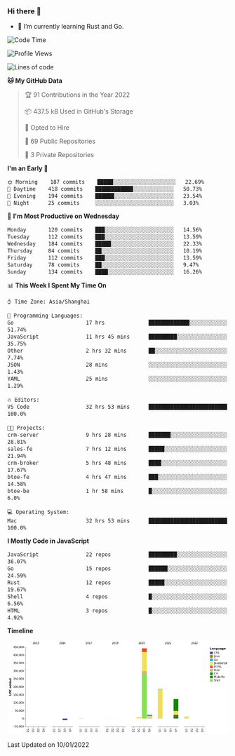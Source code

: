 ### Hi there 👋

- 🌱 I’m currently learning Rust and Go.

<!--START_SECTION:waka-->
![Code Time](http://img.shields.io/badge/Code%20Time-119%20hrs%2010%20mins-blue)

![Profile Views](http://img.shields.io/badge/Profile%20Views-2-blue)

![Lines of code](https://img.shields.io/badge/From%20Hello%20World%20I%27ve%20Written-796%20Thousand%20lines%20of%20code-blue)

**🐱 My GitHub Data** 

> 🏆 91 Contributions in the Year 2022
 > 
> 📦 437.5 kB Used in GitHub's Storage 
 > 
> 💼 Opted to Hire
 > 
> 📜 69 Public Repositories 
 > 
> 🔑 3 Private Repositories  
 > 
**I'm an Early 🐤** 

```text
🌞 Morning    187 commits    █████░░░░░░░░░░░░░░░░░░░░   22.69% 
🌆 Daytime    418 commits    ████████████░░░░░░░░░░░░░   50.73% 
🌃 Evening    194 commits    ██████░░░░░░░░░░░░░░░░░░░   23.54% 
🌙 Night      25 commits     ░░░░░░░░░░░░░░░░░░░░░░░░░   3.03%

```
📅 **I'm Most Productive on Wednesday** 

```text
Monday       120 commits    ███░░░░░░░░░░░░░░░░░░░░░░   14.56% 
Tuesday      112 commits    ███░░░░░░░░░░░░░░░░░░░░░░   13.59% 
Wednesday    184 commits    █████░░░░░░░░░░░░░░░░░░░░   22.33% 
Thursday     84 commits     ██░░░░░░░░░░░░░░░░░░░░░░░   10.19% 
Friday       112 commits    ███░░░░░░░░░░░░░░░░░░░░░░   13.59% 
Saturday     78 commits     ██░░░░░░░░░░░░░░░░░░░░░░░   9.47% 
Sunday       134 commits    ████░░░░░░░░░░░░░░░░░░░░░   16.26%

```


📊 **This Week I Spent My Time On** 

```text
⌚︎ Time Zone: Asia/Shanghai

💬 Programming Languages: 
Go                       17 hrs              █████████████░░░░░░░░░░░░   51.74% 
JavaScript               11 hrs 45 mins      █████████░░░░░░░░░░░░░░░░   35.75% 
Other                    2 hrs 32 mins       ██░░░░░░░░░░░░░░░░░░░░░░░   7.74% 
JSON                     28 mins             ░░░░░░░░░░░░░░░░░░░░░░░░░   1.43% 
YAML                     25 mins             ░░░░░░░░░░░░░░░░░░░░░░░░░   1.29%

🔥 Editors: 
VS Code                  32 hrs 53 mins      █████████████████████████   100.0%

🐱‍💻 Projects: 
crm-server               9 hrs 28 mins       ███████░░░░░░░░░░░░░░░░░░   28.81% 
sales-fe                 7 hrs 12 mins       █████░░░░░░░░░░░░░░░░░░░░   21.94% 
crm-broker               5 hrs 48 mins       ████░░░░░░░░░░░░░░░░░░░░░   17.67% 
btoe-fe                  4 hrs 47 mins       ███░░░░░░░░░░░░░░░░░░░░░░   14.58% 
btoe-be                  1 hr 58 mins        █░░░░░░░░░░░░░░░░░░░░░░░░   6.0%

💻 Operating System: 
Mac                      32 hrs 53 mins      █████████████████████████   100.0%

```

**I Mostly Code in JavaScript** 

```text
JavaScript               22 repos            █████████░░░░░░░░░░░░░░░░   36.07% 
Go                       15 repos            ██████░░░░░░░░░░░░░░░░░░░   24.59% 
Rust                     12 repos            █████░░░░░░░░░░░░░░░░░░░░   19.67% 
Shell                    4 repos             █░░░░░░░░░░░░░░░░░░░░░░░░   6.56% 
HTML                     3 repos             █░░░░░░░░░░░░░░░░░░░░░░░░   4.92%

```


**Timeline**

![Chart not found](https://raw.githubusercontent.com/elton/elton/main/charts/bar_graph.png) 


 Last Updated on 10/01/2022
<!--END_SECTION:waka-->

<!--
**elton/elton** is a ✨ _special_ ✨ repository because its `README.md` (this file) appears on your GitHub profile.

Here are some ideas to get you started:

- 🔭 I’m currently working on ...
- 🌱 I’m currently learning ...
- 👯 I’m looking to collaborate on ...
- 🤔 I’m looking for help with ...
- 💬 Ask me about ...
- 📫 How to reach me: ...
- 😄 Pronouns: ...
- ⚡ Fun fact: ...
-->
